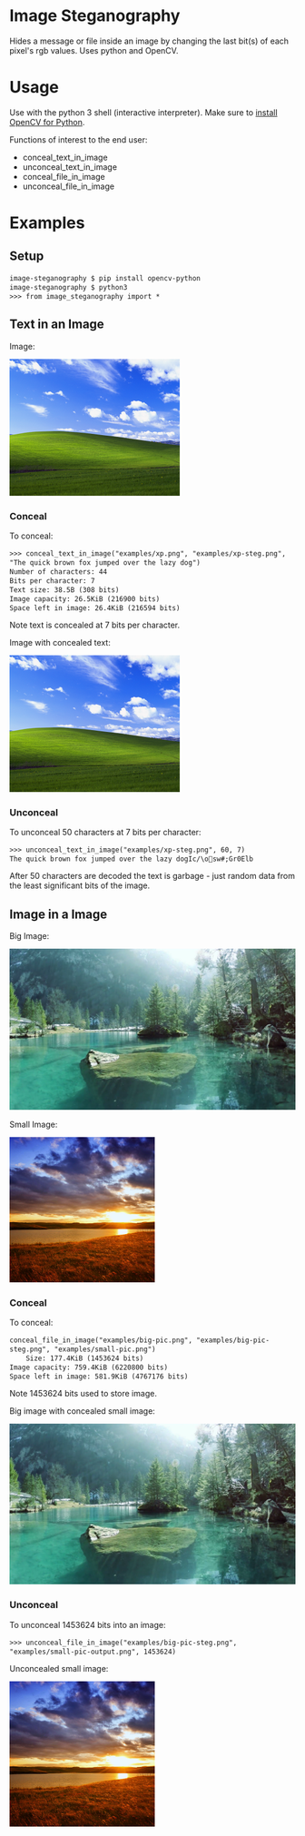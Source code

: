 # Image Steganography
Hides a message or file inside an image by changing the last bit(s) of each pixel's rgb values. Uses python and OpenCV.

# Usage

Use with the python 3 shell (interactive interpreter). Make sure to <a href="https://opencv-python-tutroals.readthedocs.io/en/latest/py_tutorials/py_setup/py_table_of_contents_setup/py_table_of_contents_setup.html#py-table-of-content-setup">install OpenCV for Python</a>.

Functions of interest to the end user:

 * conceal_text_in_image
 * unconceal_text_in_image
 * conceal_file_in_image
 * unconceal_file_in_image

# Examples

## Setup
```
image-steganography $ pip install opencv-python
image-steganography $ python3
>>> from image_steganography import *
```

## Text in an Image

Image:

![xp.png](examples/xp.png)

### Conceal

To conceal:

```
>>> conceal_text_in_image("examples/xp.png", "examples/xp-steg.png", "The quick brown fox jumped over the lazy dog")
Number of characters: 44
Bits per character: 7
Text size: 38.5B (308 bits)
Image capacity: 26.5KiB (216900 bits)
Space left in image: 26.4KiB (216594 bits)
```

Note text is concealed at 7 bits per character.

Image with concealed text:

![xp-steg.png](examples/xp-steg.png)

### Unconceal

To unconceal 50 characters at 7 bits per character:

```
>>> unconceal_text_in_image("examples/xp-steg.png", 60, 7)
The quick brown fox jumped over the lazy dogIc/\osw#;Gr0Elb
```

After 50 characters are decoded the text is garbage - just random data from the least significant bits of the image.

## Image in a Image

Big Image:

![xp.png](examples/big-pic.png)

Small Image:

![xp.png](examples/small-pic.png)

### Conceal

To conceal:

```
conceal_file_in_image("examples/big-pic.png", "examples/big-pic-steg.png", "examples/small-pic.png")
	Size: 177.4KiB (1453624 bits)
Image capacity: 759.4KiB (6220800 bits)
Space left in image: 581.9KiB (4767176 bits)
```

Note 1453624 bits used to store image.

Big image with concealed small image:

![xp.png](examples/big-pic-steg.png)

### Unconceal

To unconceal 1453624 bits into an image:

```
>>> unconceal_file_in_image("examples/big-pic-steg.png", "examples/small-pic-output.png", 1453624)
```

Unconcealed small image:

![xp.png](examples/small-pic-output.png)

